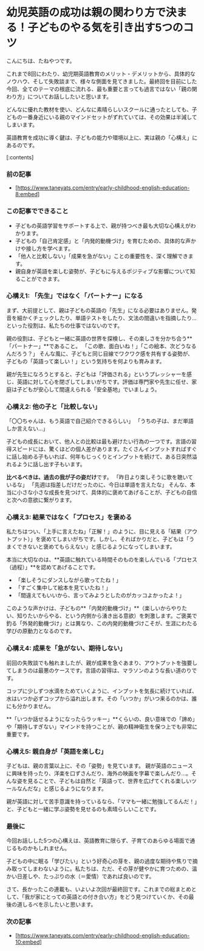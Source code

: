 # 幼児英語の成功は親の関わり方で決まる！子どものやる気を引き出す5つのコツ
こんにちは、たねやつです。

これまで8回にわたり、幼児期英語教育のメリット・デメリットから、具体的なノウハウ、そして失敗談まで、様々な側面を見てきました。最終回を目前にした今回、全てのテーマの根底に流れる、最も重要と言っても過言ではない「親の関わり方」についてお話ししたいと思います。

どんなに優れた教材を使い、どんなに素晴らしいスクールに通ったとしても、子どもの一番身近にいる親のマインドセットがずれていては、その効果は半減してしまいます。

英語教育を成功に導く鍵は、子どもの能力や環境以上に、実は親の「心構え」にあるのです。

[:contents]

### 前の記事
- [https://www.taneyats.com/entry/early-childhood-english-education-8:embed]

### この記事でできること
- 子どもの英語学習をサポートする上で、親が持つべき最も大切な心構えがわかります。
- 子どもの「自己肯定感」と「内発的動機づけ」を育むための、具体的な声かけや接し方を学べます。
- 「他人と比較しない」「成果を急がない」ことの重要性を、深く理解できます。
- 親自身が英語を楽しむ姿勢が、子どもに与えるポジティブな影響について知ることができます。

### 心構え1: 「先生」ではなく「パートナー」になる
まず、大前提として、親は子どもの英語の「先生」になる必要はありません。発音を細かくチェックしたり、単語テストをしたり、文法の間違いを指摘したり…といった役割は、私たちの仕事ではないのです。

親の役割は、子どもと一緒に英語の世界を探検し、その楽しさを分かち合う**「パートナー」**であること。
「この歌、面白いね！」「この絵本、次どうなるんだろう？」
そんな風に、子どもと同じ目線でワクワク感を共有する姿勢が、子どもの「英語って楽しい！」という気持ちを何よりも育みます。

<div class="div-warning">
  親が先生になろうとすると、子どもは「評価される」というプレッシャーを感じ、英語に対して心を閉ざしてしまいがちです。評価は専門家や先生に任せ、家庭は子どもが安心して間違えられる「安全基地」でいましょう。
</div>

### 心構え2: 他の子と「比較しない」
「〇〇ちゃんは、もう英語で自己紹介できるらしい」
「うちの子は、まだ単語しか言えない…」

子どもの成長において、他人との比較は最も避けたい行為の一つです。言語の習得スピードには、驚くほどの個人差があります。たくさんインプットすればすぐに話し始める子もいれば、何年もじっくりとインプットを続けて、ある日突然溢れるように話し出す子もいます。

**比べるべきは、過去の我が子の姿だけ**です。
「昨日より楽しそうに歌を聴いているな」
「先週は指差しだけだったのに、今日は単語を言えたな」
そんな、本当に小さな小さな成長を見つけて、具体的に褒めてあげることが、子どもの自信と次への意欲に繋がります。

### 心構え3: 結果ではなく「プロセス」を褒める
私たちはつい、「上手に言えたね」「正解！」のように、目に見える「結果（アウトプット）」を褒めてしまいがちです。しかし、そればかりだと、子どもは「うまくできないと褒めてもらえない」と感じるようになってしまいます。

本当に大切なのは、**英語に触れている時間そのものを楽しんでいる「プロセス（過程）」**を認めてあげることです。

- 「楽しそうにダンスしながら歌ってたね！」
- 「すごく集中して絵本を見ていたね！」
- 「間違えてもいいから、言ってみようとしたのがカッコよかったよ！」

このような声かけは、子どもの**「内発的動機づけ」**（楽しいからやりたい、知りたいからやる、という内側から湧き出る意欲）を刺激します。ご褒美で釣る「外発的動機づけ」とは異なり、この内発的動機づけこそが、生涯にわたる学びの原動力となるのです。

### 心構え4: 成果を「急がない、期待しない」
前回の失敗談でも触れましたが、親が成果を急ぐあまり、アウトプットを強要してしまうのは最悪のケースです。言語の習得は、マラソンのような長い道のりです。

コップに少しずつ水滴をためていくように、インプットを気長に続けていれば、水はいつか必ずコップから溢れ出します。その「いつか」がいつ来るのかは、誰にも分かりません。

**「いつか話せるようになったらラッキー」**くらいの、良い意味での「諦め」や「期待しすぎない」マインドを持つことが、親の精神衛生を保つ上でも非常に重要です。

### 心構え5: 親自身が「英語を楽しむ」
子どもは、親の言葉以上に、その「姿勢」を見ています。
親が英語のニュースに興味を持ったり、洋楽を口ずさんだり、海外の映画を字幕で楽しんだり…。そんな姿を見ることで、子どもは自然と「英語って、世界を広げてくれる楽しいツールなんだな」と感じるようになります。

親が英語に対して苦手意識を持っているなら、「ママも一緒に勉強してるんだ！」と、子どもと一緒に学ぶ姿勢を見せるのも素晴らしいことです。

### 最後に
今回お話しした5つの心構えは、英語教育に限らず、子育てのあらゆる場面で通じるものかもしれません。

子どもの中に眠る「学びたい」という好奇心の芽を、親の過度な期待や焦りで摘み取ってしまわないように。私たちは、ただ、その芽が健やかに育つための、温かい日差しや、たっぷりの水（＝愛情）であれば良いのです。

さて、長かったこの連載も、いよいよ次回が最終回です。これまでの総まとめとして、「我が家にとっての英語との付き合い方」をどう見つけていくか、その最後の道しるべを示したいと思います。

### 次の記事
- [https://www.taneyats.com/entry/early-childhood-english-education-10:embed]

